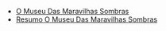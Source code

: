 
- [O Museu Das Maravilhas Sombras](o_museu_das_maravilhas_sombras.md)
-  [Resumo O Museu Das Maravilhas Sombras](resumo_o_museu_das_maravilhas_sombras.md)